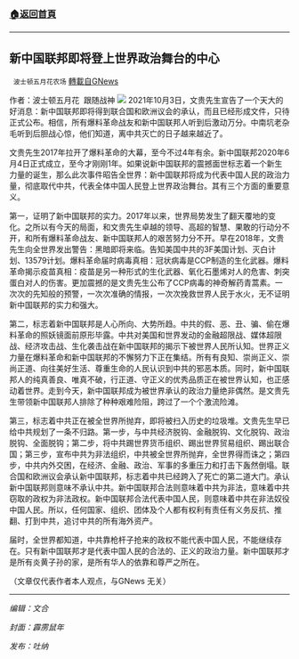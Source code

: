 ###  [:house:返回首頁](https://github.com/ourhimalayas/txt)
---


## 新中国联邦即将登上世界政治舞台的中心
` 波士顿五月花农场` [轉載自GNews](https://gnews.org/zh-hans/1575519/)

作者：波士顿五月花  跟随战神
![](https://assets.gnews.org/wp-content/uploads/2021/10/20211006.jpg)
2021年10月3日，文贵先生宣告了一个天大的好消息：新中国联邦即将得到联合国和欧洲议会的承认，而且已经形成文件，只待正式公布。相信，所有爆料革命战友和新中国联邦人听到后激动万分。中南坑老杂毛听到后胆战心惊，他们知道，离中共灭亡的日子越来越近了。

文贵先生2017年拉开了爆料革命的大幕，至今不过4年有余。新中国联邦2020年6月4日正式成立，至今才刚刚1年。如果说新中国联邦的震撼面世标志着一个新生力量的诞生，那么此次事件昭告全世界：新中国联邦将成为代表中国人民的政治力量，彻底取代中共，代表全体中国人民登上世界政治舞台。其有三个方面的重要意义。

第一，证明了新中国联邦的实力。2017年以来，世界局势发生了翻天覆地的变化。之所以有今天的局面，和文贵先生卓越的领导、高超的智慧、果敢的行动分不开，和所有爆料革命战友、新中国联邦人的艰苦努力分不开。早在2018年，文贵先生向全世界发出警告：黑暗即将来临。告知美国中共的3F美国计划、灭白计划、13579计划。爆料革命届时病毒真相：冠状病毒是CCP制造的生化武器。爆料革命揭示疫苗真相：疫苗是另一种形式的生化武器、氧化石墨烯对人的危害、刺突蛋白对人的伤害。更加震撼的是文贵先生公布了CCP病毒的神奇解药青蒿素。一次次的先知般的预警，一次次准确的情报，一次次挽救世界人民于水火，无不证明新中国联邦的实力和强大。

第二，标志着新中国联邦是人心所向、大势所趋。中共的假、恶、丑、骗、偷在爆料革命的照妖镜面前原形毕露。中共对美国和世界发动的金融超限战、媒体超限战、经济攻击战、生化袭击战在新中国联邦的揭示下被世界人民所认知。世界正义力量在爆料革命和新中国联邦的不懈努力下正在集结。所有有良知、崇尚正义、崇尚正道、向往美好生活、尊重生命的人民认识到中共的邪恶本质。同时，新中国联邦人的纯真善良、唯真不破，行正道、守正义的优秀品质正在被世界认知，也正感动着世界。走到今天，新中国联邦成为被世界承认的政治力量绝非偶然。是文贵先生带领新中国联邦人排除了种种艰难险阻，跨过了一个个激流险滩。

第三，标志着中共正在被全世界所抛弃，即将被扫入历史的垃圾堆。文贵先生早已给中共规划了一条不归路。第一步，与中共经济脱钩、金融脱钩、文化脱钩、政治脱钩、全面脱钩；第二步，将中共踢世界货币组织、踢出世界贸易组织、踢出联合国；第三步，宣布中共为非法组织，中共被全世界所抛弃，全世界得而诛之；第四步，中共内外交困，在经济、金融、政治、军事的多重压力和打击下轰然倒塌。联合国和欧洲议会承认新中国联邦，标志着中共已经跨入了死亡的第二道大门。承认新中国联邦则意味不承认中共。新中国联邦合法则意味着中共为非法，意味着中共窃取的政权为非法政权。新中国联邦合法代表中国人民，则意味着中共在非法奴役中国人民。所以，任何国家、组织、团体及个人都有权利有责任有义务反抗、推翻、打到中共，追讨中共的所有海外资产。

届时，全世界都知道，中共靠枪杆子抢来的政权不能代表中国人民，不能继续存在。只有新中国联邦才是代表中国人民的合法的、正义的政治力量。新中国联邦才是所有炎黄子孙的家，是所有华人的依靠和尊严之所在。

（文章仅代表作者本人观点，与GNews 无关）

* * *

*编辑：文合*

*封面：霹雳鼠年*

*发布：吐纳*
